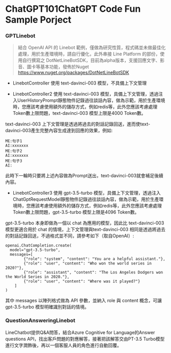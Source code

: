 # ChatGPT101ChatGPT Code Fun Sample Porject 

### GPTLinebot

> 結合 OpenAI API 的 Linebot 範例，僅做為研究性質，程式碼並未做最佳化處理，用於生產環境時，請自行優化，此外串接 Line Platform 的部份，使用自行撰寫之 DotNetLineBotSDK，目前為alpha版本，支援回應文字、影音、圖卡等基本功能，發佈於Nuget https://www.nuget.org/packages/DotNetLineBotSDK

* LinebotController
使用 text-davinci-003 模型，不具備上下文管理

* LinebotController2
使用 text-davinci-003 模型，具備上下文管理，透過注入UserHistoryPrompt靜態物件記錄過往談話內容，做為示範，用於生產環境時，您應該考慮使用額外的儲存方式，例如redis等，此外您應該考慮處理Token數上限問題，text-davinci-003 模型上限是4000 Token數。

text-davinci-003 上下文管理是透過將過去的對話記錄回送，進而使text-davinci-003產生完整內容生成達到回應的效果，例如:

```
ME:句子1
AI:xxxxxxx
ME:句子2
AI:xxxxxxx
ME:句子3
AI:
```
此時下一輪時只要將上述內容做為Prompt送出，text-davinci-003就會補足後續內容。

* LinebotController3
使用 gpt-3.5-turbo 模型，具備上下文管理，透過注入ChatGptRequestModel靜態物件記錄過往談話內容，做為示範，用於生產環境時，您應該考慮使用額外的儲存方式，例如redis等，此外您應該考慮處理Token數上限問題，gpt-3.5-turbo 模型上限是4096 Token數。

gpt-3.5-turbo 本身即做為一個以 chat 為應用的模型，因此比 text-davinci-003 模型更適合用於 chat 的情境，上下文管理與text-davinci-003 相同是透過將過去的對話記錄回送，不過格式並不同，請參考如下（取自OpenAI）:

```
openai.ChatCompletion.create(
  model="gpt-3.5-turbo",
  messages=[
        {"role": "system", "content": "You are a helpful assistant."},
        {"role": "user", "content": "Who won the world series in 2020?"},
        {"role": "assistant", "content": "The Los Angeles Dodgers won the World Series in 2020."},
        {"role": "user", "content": "Where was it played?"}
    ]
)
```

其中 messages 以陣列格式做為 API 參數，並納入 role 與 content 概念，可讓 gpt-3.5-turbo 模型明確識別對話的情境。

### QuestionAnsweringLinebot
LineChatbot提供Q&A問答，結合Azure Cognitive for Language的Answer questions API，找出客戶問題的對應解答，接著把該解答交由PT-3.5 Turbo模型進行文字潤飾後，再以一個客服人員的角色進行自動回覆。

